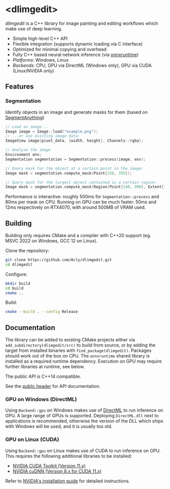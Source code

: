 # \<dlimgedit\>

*dlimgedit* is a C++ library for image painting and editing workflows which make use of deep learning.

* Simple high-level C++ API
* Flexible integration (supports dynamic loading via C interface)
* Optimized for minimal copying and overhead
* Fully C++ based neural network inference (via [onnxruntime](https://onnxruntime.ai/))
* *Platforms:* Windows, Linux
* *Backends:* CPU, GPU via DirectML (Windows only), GPU via CUDA (Linux/NVIDIA only)

## Features

### Segmentation

Identify objects in an image and generate masks for them (based on [SegmentAnything](https://segment-anything.com))

```cpp
// Load an image...
Image image = Image::load("example.png");
// ...or use existing image data:
ImageView image(pixel_data, {width, height}, Channels::rgba);

// Analyse the image
Environment env;
Segmentation segmentation = Segmentation::process(image, env);

// Query mask for the object at a certain point in the image:
Image mask = segmentation.compute_mask(Point{220, 355});

// Query mask for the largest object contained in a certain region:
Image mask = segmentation.compute_mask(Region(Point{140, 200}, Extent{300, 300}));
```

Performance is interactive: roughly 500ms for `Segmentation::process` and 80ms per mask on CPU. Running on GPU can be much faster: 50ms and 12ms respectively on RTX4070, with around 500MB of VRAM used.


## Building

Building only requires CMake and a compiler with C++20 support (eg. MSVC 2022 on Windows, GCC 12 on Linux).

Clone the repository:
```sh
git clone https://github.com/Acly/dlimgedit.git
cd dlimgedit
```
Configure:
```sh
mkdir build
cd build
cmake ..
```
Build:
```sh
cmake --build . --config Release
```


## Documentation

The library can be added to existing CMake projects either via `add_subdirectory(dlimgedit/src)` to build from source, or by adding the target from installed binaries with `find_package(dlimgedit)`. Packages should work out of the box on CPU. The `onnxruntime` shared library is installed as a required runtime dependency. Execution on GPU may require further libraries at runtime, see below.

The public API is C++14 compatible.

See the [public header](src/include/dlimgedit/dlimgedit.hpp) for API documentation.

### GPU on Windows (DirectML)

Using `Backend::gpu` on Windows makes use of [DirectML](https://github.com/microsoft/DirectML) to run inference on GPU. A large range of GPUs is supported. Deploying `DirectML.dll` next to applications is recommended, otherwise the version of the DLL which ships with Windows will be used, and it is usually too old.

### GPU on Linux (CUDA)

Using `Backend::gpu` on Linux makes use of CUDA to run inference on GPU. This requires the following additional libraries to be installed:
* [NVIDIA CUDA Toolkit (Version 11.x)](https://developer.nvidia.com/cuda-11-8-0-download-archive)
* [NVIDIA cuDNN (Version 8.x for CUDA 11.x)](https://developer.nvidia.com/cudnn)

Refer to [NVIDIA's installation guide](https://docs.nvidia.com/deeplearning/cudnn/install-guide/index.html) for detailed instructions.
